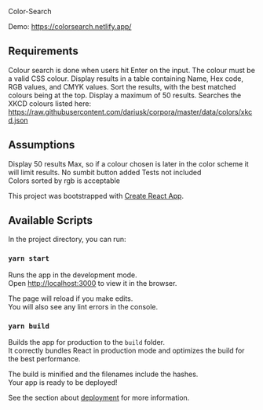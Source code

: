 Color-Search 

Demo: https://colorsearch.netlify.app/

## Requirements
 Colour search is done when users hit Enter on the input. The colour must be a valid CSS colour.
 Display results in a table containing Name, Hex code, RGB values, and CMYK values. 
 Sort the results, with the best matched colours being at the top. 
 Display a maximum of 50 results. 
 Searches the XKCD colours listed here: https://raw.githubusercontent.com/dariusk/corpora/master/data/colors/xkcd.json 

## Assumptions 
Display 50 results Max, so if a colour chosen is later in the color scheme it will limit results.
No sumbit button added 
Tests not included  
Colors sorted by rgb is acceptable 

This project was bootstrapped with [Create React App](https://github.com/facebook/create-react-app).

## Available Scripts

In the project directory, you can run:

### `yarn start`

Runs the app in the development mode.<br />
Open [http://localhost:3000](http://localhost:3000) to view it in the browser.

The page will reload if you make edits.<br />
You will also see any lint errors in the console.

### `yarn build`

Builds the app for production to the `build` folder.<br />
It correctly bundles React in production mode and optimizes the build for the best performance.

The build is minified and the filenames include the hashes.<br />
Your app is ready to be deployed!

See the section about [deployment](https://facebook.github.io/create-react-app/docs/deployment) for more information.
